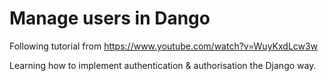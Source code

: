 # Manage users in Dango

Following tutorial from https://www.youtube.com/watch?v=WuyKxdLcw3w

Learning how to implement authentication & authorisation  the Django way.